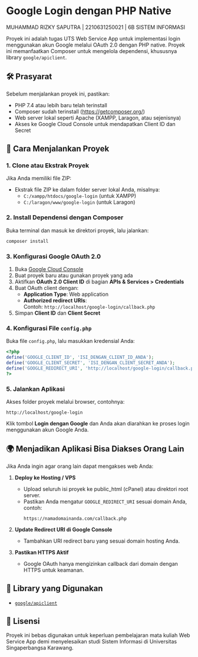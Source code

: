 # Google Login dengan PHP Native

MUHAMMAD RIZKY SAPUTRA | 
2210631250021 | 
6B SISTEM INFORMASI

Proyek ini adalah tugas UTS Web Service App untuk implementasi login menggunakan akun Google melalui OAuth 2.0 dengan PHP native. Proyek ini memanfaatkan Composer untuk mengelola dependensi, khususnya library `google/apiclient`.

## 🛠️ Prasyarat

Sebelum menjalankan proyek ini, pastikan:

- PHP 7.4 atau lebih baru telah terinstall
- Composer sudah terinstall (https://getcomposer.org/)
- Web server lokal seperti Apache (XAMPP, Laragon, atau sejenisnya)
- Akses ke Google Cloud Console untuk mendapatkan Client ID dan Secret

## 🚀 Cara Menjalankan Proyek

### 1. Clone atau Ekstrak Proyek

Jika Anda memiliki file ZIP:

- Ekstrak file ZIP ke dalam folder server lokal Anda, misalnya:
  - `C:/xampp/htdocs/google-login` (untuk XAMPP)
  - `C:/laragon/www/google-login` (untuk Laragon)

### 2. Install Dependensi dengan Composer

Buka terminal dan masuk ke direktori proyek, lalu jalankan:

```bash
composer install
```

### 3. Konfigurasi Google OAuth 2.0

1. Buka [Google Cloud Console](https://console.cloud.google.com/)
2. Buat proyek baru atau gunakan proyek yang ada
3. Aktifkan **OAuth 2.0 Client ID** di bagian **APIs & Services > Credentials**
4. Buat OAuth client dengan:
   - **Application Type**: Web application
   - **Authorized redirect URIs**:  
     Contoh: `http://localhost/google-login/callback.php`
5. Simpan **Client ID** dan **Client Secret**

### 4. Konfigurasi File `config.php`

Buka file `config.php`, lalu masukkan kredensial Anda:

```php
<?php
define('GOOGLE_CLIENT_ID', 'ISI_DENGAN_CLIENT_ID_ANDA');
define('GOOGLE_CLIENT_SECRET', 'ISI_DENGAN_CLIENT_SECRET_ANDA');
define('GOOGLE_REDIRECT_URI', 'http://localhost/google-login/callback.php');
?>
```

### 5. Jalankan Aplikasi

Akses folder proyek melalui browser, contohnya:

```
http://localhost/google-login
```

Klik tombol **Login dengan Google** dan Anda akan diarahkan ke proses login menggunakan akun Google Anda.

## 🌍 Menjadikan Aplikasi Bisa Diakses Orang Lain

Jika Anda ingin agar orang lain dapat mengakses web Anda:

1. **Deploy ke Hosting / VPS**

   - Upload seluruh isi proyek ke public_html (cPanel) atau direktori root server.
   - Pastikan Anda mengatur `GOOGLE_REDIRECT_URI` sesuai domain Anda, contoh:
     ```
     https://namadomainanda.com/callback.php
     ```

2. **Update Redirect URI di Google Console**

   - Tambahkan URI redirect baru yang sesuai domain hosting Anda.

3. **Pastikan HTTPS Aktif**
   - Google OAuth hanya mengizinkan callback dari domain dengan HTTPS untuk keamanan.

## 🧩 Library yang Digunakan

- [`google/apiclient`](https://github.com/googleapis/google-api-php-client)

## 📄 Lisensi

Proyek ini bebas digunakan untuk keperluan pembelajaran mata kuliah Web Service App demi menyelesaikan studi Sistem Informasi di Universitas Singaperbangsa Karawang.
